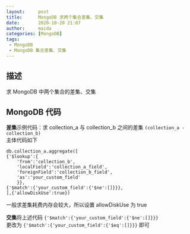 ```yaml
---
layout:     post
title:      MongoDB 求两个集合差集、交集
date:       2020-10-20 21:07
author:     maida
categories: [MongoDB]
tags:
 - MongoDB
 - MongoDB 集合差集、交集
---
```


## 描述
求 MongoDB 中两个集合的差集、交集


## MongoDB 代码
**差集**示例代码：求 collection_a 与 collection_b 之间的差集  `(collection_a - collection_b)`  
主体代码如下
```text
db.collection_a.aggregate([
{'$lookup':{
    'from':'collection_b',
    'localField':'collection_a_field',
    'foreignField':'collection_b_field',
    'as':'your_custom_field'
    }},
{'$match':{'your_custom_field':{'$ne':[]}}},
],{'allowDiskUse':true})
```

一般求差集耗费内存会较大，所以设置 allowDiskUse 为 true    

**交集**将上述代码 `{'$match':{'your_custom_field':{'$ne':[]}}}`   
更改为 `{'$match':{'your_custom_field':{'$eq':[]}}}` 即可